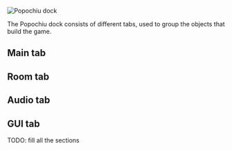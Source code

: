![Popochiu dock](./_assets/images/getting_started-popochiu_dock.png)

The Popochiu dock consists of different tabs, used to group the objects that build the game.

## Main tab

## Room tab

## Audio tab

## GUI tab

TODO: fill all the sections